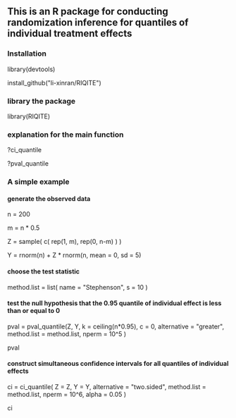 ## This is an R package for conducting randomization inference for quantiles of individual treatment effects


### Installation
library(devtools)

install_github("li-xinran/RIQITE")

### library the package
library(RIQITE)

### explanation for the main function
?ci_quantile

?pval_quantile

### A simple example 
#### generate the observed data
n = 200

m = n * 0.5

Z = sample( c( rep(1, m), rep(0, n-m) ) )

Y = rnorm(n) + Z * rnorm(n, mean = 0, sd = 5)

#### choose the test statistic
method.list = list( name = "Stephenson", s = 10 )

#### test the null hypothesis that the 0.95 quantile of individual effect is less than or equal to 0
pval = pval_quantile(Z, Y, k = ceiling(n*0.95), c = 0, alternative = "greater", method.list = method.list, nperm = 10^5 )

pval
#### construct simultaneous confidence intervals for all quantiles of individual effects
ci = ci_quantile( Z = Z, Y = Y, alternative = "two.sided", method.list = method.list, nperm = 10^6,  alpha = 0.05 )

ci

